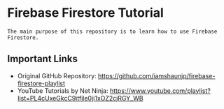 # Firebase Firestore Tutorial

    The main purpose of this repository is to learn how to use Firebase Firestore.

## Important Links
- Original GitHub Repository: https://github.com/iamshaunjp/firebase-firestore-playlist
- YouTube Tutorials by Net Ninja: https://www.youtube.com/playlist?list=PL4cUxeGkcC9itfjle0ji1xOZ2cjRGY_WB